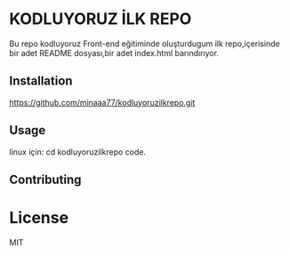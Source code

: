 # KODLUYORUZ İLK REPO
Bu repo kodluyoruz Front-end eğitiminde oluşturdugum ilk repo,içerisinde bir adet README dosyası,bir adet index.html barındırıyor.

## Installation

https://github.com/minaaa77/kodluyoruzilkrepo.git

## Usage

linux için:
cd kodluyoruzilkrepo
code.

## Contributing


# License

MIT



